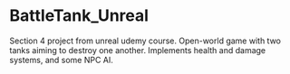 # BattleTank_Unreal
Section 4 project from unreal udemy course. Open-world game with two tanks aiming to destroy one another.
Implements health and damage systems, and some NPC AI.
